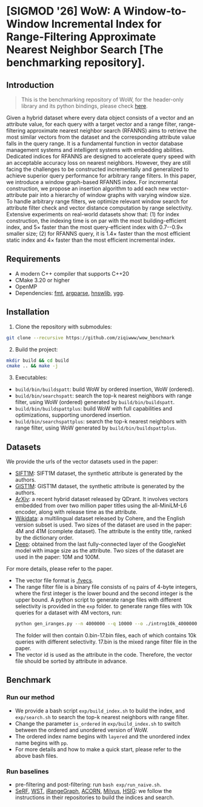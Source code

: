 # [SIGMOD '26] WoW: A Window-to-Window Incremental Index for Range-Filtering Approximate Nearest Neighbor Search [The benchmarking repository].

## Introduction
> This is the benchmarking repository of WoW, for the header-only library and its python bindings, please check [here](https://github.com/nju-websoft/WoW).

Given a hybrid dataset where every data object consists of a vector and an attribute value, for each query with a target vector and a range filter, range-filtering approximate nearest neighbor search (RFANNS) aims to retrieve the most similar vectors from the dataset and the corresponding attribute value falls in the query range.
It is a fundamental function in vector database management systems and intelligent systems with embedding abilities.
Dedicated indices for RFANNS are designed to accelerate query speed with an acceptable accuracy loss on nearest neighbors.
However, they are still facing the challenges to be constructed incrementally and generalized to achieve superior query performance for arbitrary range filters.
In this paper, we introduce a window graph-based RFANNS index.
For incremental construction, we propose an insertion algorithm to add each new vector-attribute pair into a hierarchy of window graphs with varying window size.
To handle arbitrary range filters, we optimize relevant window search for attribute filter check and vector distance computation by range selectivity.
Extensive experiments on real-world datasets show that:
(1) for index construction, the indexing time is on par with the most building-efficient index, and 5$\times$ faster than the most query-efficient index with 0.7--0.9$\times$ smaller size;
(2) for RFANNS query, it is 1.4$\times$ faster than the most efficient static index and 4$\times$ faster than the most efficient incremental index.

## Requirements
- A modern C++ compiler that supports C++20
- CMake 3.20 or higher
- OpenMP
- Dependencies: [fmt](https://github.com/fmtlib/fmt), [argparse](https://github.com/p-ranav/argparse), [hnswlib](https://github.com/nmslib/hnswlib), [ygg](https://github.com/tinloaf/ygg).

## Installation
1. Clone the repository with submodules:
```bash
git clone --recursive https://github.com/ziqiwww/wow_benchmark
```
2. Build the project:
```bash
mkdir build && cd build
cmake .. && make -j
```
3. Executables:
- `build/bin/buildspatt`: build WoW by ordered insertion, WoW (ordered).
- `build/bin/searchspatt`: search the top-k nearest neighbors with range filter, using WoW (ordered) generated by `build/bin/buildspatt`.
- `build/bin/buildspattplus`: build WoW with full capabilities and optimizations, supporting unordered insertion.
- `build/bin/searchspattplus`: search the top-k nearest neighbors with range filter, using WoW generated by `build/bin/buildspattplus`.

## Datasets
We provide the urls of the vector datasets used in the paper:
- [SIFT1M](http://corpus-texmex.irisa.fr/): SIFT1M dataset, the synthetic attribute is generated by the authors.
- [GIST1M](http://corpus-texmex.irisa.fr/): GIST1M dataset, the synthetic attribute is generated by the authors.
- [ArXiv](https://github.com/qdrant/ann-filtering-benchmark-datasets): a recent hybrid dataset released by QDrant.
It involves vectors embedded from over two million paper titles using the all-MiniLM-L6 encoder, along with release time as the attribute.
- [Wikidata](https://huggingface.co/datasets/Cohere/wikipedia-2023-11-embed-multilingual-v3): a multilingual dataset released by Cohere, and the English version subset is used.
Two sizes of the dataset are used in the paper: 4M and 41M (complete dataset).
The attribute is the entity title, ranked by the dictionary order.
- [Deep](https://research.yandex.com/blog/benchmarks-for-billion-scale-similarity-search): obtained from the last fully-connected layer of the GoogleNet model with image size as the attribute.
Two sizes of the dataset are used in the paper: 10M and 100M.

For more details, please refer to the paper.

- The vector file format is [.fvecs](http://corpus-texmex.irisa.fr/).
- The range filter file is a binary file consists of `nq` pairs of 4-byte integers, where the first integer is the lower bound and the second integer is the upper bound.
A python script to generate range files with different selectivity is provided in the `exp` folder. to generate range files with 10k queries for a dataset with 4M vectors, run:
    ```bash
    python gen_iranges.py --n 4000000 --q 10000 --o ./intrng10k_4000000/  
    ```
    The folder will then contain 0.bin-17.bin files, each of which contains 10k queries with different selectivity.
    17.bin is the mixed range filter file in the paper.
- The vector id is used as the attribute in the code. Therefore, the vector file should be sorted by attribute in advance.

## Benchmark
### Run our method
- We provide a bash script `exp/build_index.sh` to build the index, and `exp/search.sh` to search the top-k nearest neighbors with range filter.
- Change the parameter `is_ordered` in `exp/build_index.sh` to switch between the ordered and unordered version of WoW.
- The ordered index name begins with `layered` and the unordered index name begins with `pp`.
- For more details and how to make a quick start, please refer to the above bash files.
### Run baselines
- pre-filtering and post-filtering: run `bash exp/run_naive.sh`.
- [SeRF](https://github.com/rutgers-db/SeRF), [WST](https://github.com/JoshEngels/RangeFilteredANN), [iRangeGraph](https://github.com/YuexuanXu7/iRangeGraph), [ACORN](https://github.com/guestrin-lab/ACORN), [Milvus](https://github.com/milvus-io/milvus), [HSIG](https://github.com/sjtu-dbgroup/UNIFY): we follow the instructions in their repositories to build the indices and search.

